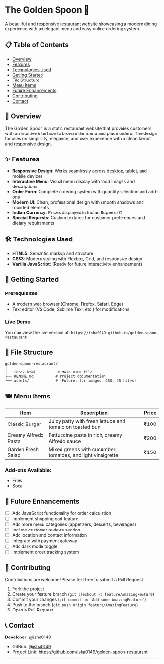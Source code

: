 # The Golden Spoon 🍴

A beautiful and responsive restaurant website showcasing a modern dining experience with an elegant menu and easy online ordering system.

## 📋 Table of Contents

- [Overview](#overview)
- [Features](#features)
- [Technologies Used](#technologies-used)
- [Getting Started](#getting-started)
- [File Structure](#file-structure)
- [Menu Items](#menu-items)
- [Future Enhancements](#future-enhancements)
- [Contributing](#contributing)
- [Contact](#contact)

## 🌟 Overview

The Golden Spoon is a static restaurant website that provides customers with an intuitive interface to browse the menu and place orders. The design focuses on simplicity, elegance, and user experience with a clean layout and responsive design.

## ✨ Features

- **Responsive Design**: Works seamlessly across desktop, tablet, and mobile devices
- **Interactive Menu**: Visual menu display with food images and descriptions
- **Order Form**: Complete ordering system with quantity selection and add-ons
- **Modern UI**: Clean, professional design with smooth shadows and rounded elements
- **Indian Currency**: Prices displayed in Indian Rupees (₹)
- **Special Requests**: Custom textarea for customer preferences and dietary requirements

## 🛠️ Technologies Used

- **HTML5**: Semantic markup and structure
- **CSS3**: Modern styling with Flexbox, Grid, and responsive design
- **Vanilla JavaScript**: (Ready for future interactivity enhancements)

## 🚀 Getting Started

### Prerequisites
- A modern web browser (Chrome, Firefox, Safari, Edge)
- Text editor (VS Code, Sublime Text, etc.) for modifications

### Live Demo

You can view the live version at: `https://isha0149.github.io/golden-spoon-restaurant`

## 📁 File Structure

```
golden-spoon-restaurant/
│
├── index.html          # Main HTML file
├── README.md          # Project documentation
└── assets/            # (Future: for images, CSS, JS files)
```

## 🍽️ Menu Items

| Item | Description | Price |
|------|-------------|-------|
| Classic Burger | Juicy patty with fresh lettuce and tomato on toasted bun | ₹100 |
| Creamy Alfredo Pasta | Fettuccine pasta in rich, creamy Alfredo sauce | ₹200 |
| Garden Fresh Salad | Mixed greens with cucumber, tomatoes, and light vinaigrette | ₹150 |

### Add-ons Available:
- Fries
- Soda

## 🔮 Future Enhancements

- [ ] Add JavaScript functionality for order calculation
- [ ] Implement shopping cart feature
- [ ] Add more menu categories (appetizers, desserts, beverages)
- [ ] Include customer reviews section
- [ ] Add location and contact information
- [ ] Integrate with payment gateway
- [ ] Add dark mode toggle
- [ ] Implement order tracking system

## 🤝 Contributing

Contributions are welcome! Please feel free to submit a Pull Request.

1. Fork the project
2. Create your feature branch (`git checkout -b feature/AmazingFeature`)
3. Commit your changes (`git commit -m 'Add some AmazingFeature'`)
4. Push to the branch (`git push origin feature/AmazingFeature`)
5. Open a Pull Request

## 📞 Contact

**Developer**: @isha0149

- GitHub: [@isha0149](https://github.com/isha0149)
- Project Link: https://github.com/isha0149/golden-spoon-restaurant

---
